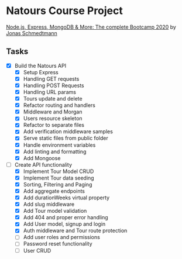 # Natours Course Project

[Node.js, Express, MongoDB & More: The complete Bootcamp 2020](https://www.udemy.com/course/nodejs-express-mongodb-bootcamp/) by [Jonas Schmedtmann](https://www.udemy.com/user/jonasschmedtmann/)

## Tasks

- [x] Build the Natours API
  - [x] Setup Express
  - [x] Handling GET requests
  - [x] Handling POST Requests
  - [x] Handling URL params
  - [x] Tours update and delete
  - [x] Refactor routing and handlers
  - [x] Middleware and Morgan
  - [x] Users resource skeleton
  - [x] Refactor to separate files
  - [x] Add verification middleware samples
  - [x] Serve static files from public folder
  - [x] Handle environment variables
  - [x] Add linting and formatting
  - [x] Add Mongoose
- [ ] Create API functionality
  - [x] Implement Tour Model CRUD
  - [x] Implement Tour data seeding
  - [x] Sorting, Filtering and Paging
  - [x] Add aggregate endpoints
  - [x] Add durationWeeks virtual property
  - [x] Add slug middleware
  - [x] Add Tour model validation
  - [x] Add 404 and proper error handling
  - [x] Add User model, signup and login
  - [x] Auth middleware and Tour route protection
  - [ ] Add user roles and permissions
  - [ ] Password reset functionality
  - [ ] User CRUD

